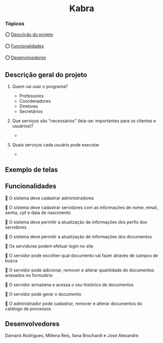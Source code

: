 <h1 style="text-align: center;">Kabra</h1>

### Tópicos

:o: [Descrição do projeto](#descrição-geral-do-projeto)

:o: [Funcionalidades](#funcionalidades)

:o: [Desenvolvedores](#desenvolvedores-octocat)

## Descrição geral do projeto

1. Quem vai usar o programa?

   - Professores
   - Coordenadores
   - Diretores
   - Secretários

2. Que serviços são “necessários” (leia-se: importantes para os clientes e usuários)?

   -

3. Quais serviços cada usuário pode executar

   -

## Exemplo de telas

## Funcionalidades

:pushpin: O sistema deve cadastrar administradores

:pushpin: O sistema deve cadastrar servidores com as informações de nome, email, senha, cpf e data de nascimento

:pushpin: O sistema deve permitir a atualização de informações dos perfis dos servidores

:pushpin: O sistema deve permitir a atualização de informações dos documentos

:pushpin: Os servidores podem efetuar login no site

:pushpin: O servidor pode escolher qual documento vai fazer através de campos de busca

:pushpin: O servidor pode adicionar, remover e alterar quantidade de documentos anexados no formulário

:pushpin: O servidor armazena e acessa o seu histórico de documentos

:pushpin: O servidor pode gerar o documento

:pushpin: O administrador pode cadastrar, remover e alterar documentos do catálogo de processos

## Desenvolvedores 

Damaris Rodrigues, Millena Reis, Ilana Brochardt e José Alexandre
